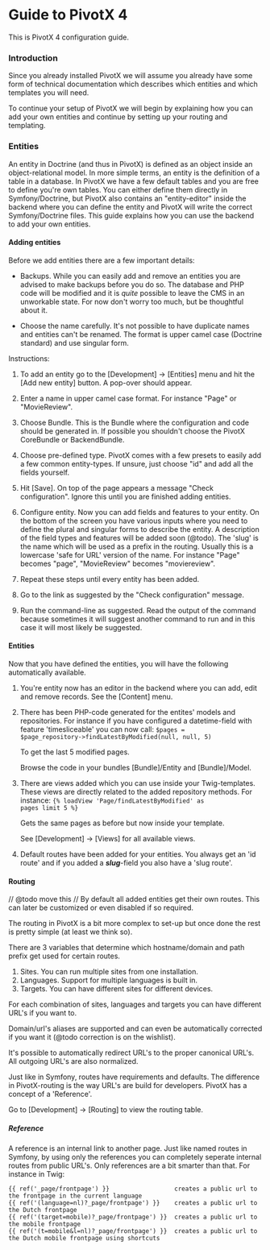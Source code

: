 Guide to PivotX 4
=================

This is PivotX 4 configuration guide.



### Introduction

Since you already installed PivotX we will assume you already have
some form of technical documentation which describes which entities
and which templates you will need.

To continue your setup of PivotX we will begin by explaining
how you can add your own entities and continue by setting up your
routing and templating.


### Entities

An entity in Doctrine (and thus in PivotX) is defined as an object inside 
an object-relational model. In more simple terms, an entity is the definition
of a table in a database.
In PivotX we have a few default tables and you are free to define you're
own tables. You can either define them directly in Symfony/Doctrine,
but PivotX also contains an "entity-editor" inside the backend where
you can define the entity and PivotX will write the correct Symfony/Doctrine
files. This guide explains how you can use the backend to add your
own entities.


#### Adding entities

Before we add entities there are a few important details:

-   Backups. While you can easily add and remove an entities you are advised 
    to make backups before you do so. The database and PHP code will be modified
    and it is *quite* possible to leave the CMS in an unworkable state. For now
    don't worry too much, but be thoughtful about it.

-   Choose the name carefully. It's not possible to have duplicate names
    and entities can't be renamed. The format is upper camel case (Doctrine
    standard) and use singular form.

Instructions:

1.  To add an entity go to the [Development] -> [Entities] menu and hit the
    [Add new entity] button. A pop-over should appear.

2.  Enter a name in upper camel case format. For instance "Page" or "MovieReview".

3.  Choose Bundle. This is the Bundle where the configuration and code
    should be generated in. If possible you shouldn't choose the PivotX
    CoreBundle or BackendBundle.

4.  Choose pre-defined type. PivotX comes with a few presets to easily add
    a few common entity-types. If unsure, just choose "id" and add all the
    fields yourself.

5.  Hit [Save]. On top of the page appears a message "Check configuration".
    Ignore this until you are finished adding entities.

6.  Configure entity. Now you can add fields and features to your entity.
    On the bottom of the screen you have various inputs where you need to
    define the plural and singular forms to describe the entity.
    A description of the field types and features will be added soon (@todo).
    The 'slug' is the name which will be used as a prefix in the routing.
    Usually this is a lowercase 'safe for URL' version of the name. For
    instance "Page" becomes "page", "MovieReview" becomes "moviereview".

7.  Repeat these steps until every entity has been added.

8.  Go to the link as suggested by the "Check configuration" message.

9.  Run the command-line as suggested. Read the output of the command
    because sometimes it will suggest another command to run and in
    this case it will most likely be suggested.


#### Entities

Now that you have defined the entities, you will have the following
automatically available.

1.  You're entity now has an editor in the backend where you can add,
    edit and remove records. See the [Content] menu.

2.  There has been PHP-code generated for the entites' models and
    repositories.
    For instance if you have configured a datetime-field with 
    feature 'timesliceable' you can now call:
    <code>$pages = $page_repository->findLatestByModified(null, null, 5)</code>

    To get the last 5 modified pages.

    Browse the code in your bundles [Bundle]/Entity and [Bundle]/Model.

3.  There are views added which you can use inside your Twig-templates.
    These views are directly related to the added repository methods.
    For instance:
    <code>{% loadView 'Page/findLatestByModified' as pages limit 5 %}</code>

    Gets the same pages as before but now inside your template.

    See [Development] -> [Views] for all available views.

4.  Default routes have been added for your entities. You always get
    an 'id route' and if you added a ***slug***-field you also
    have a 'slug route'.


#### Routing

// @todo move this //
By default all added entities get their own routes. This can later be
customized or even disabled if so required.

The routing in PivotX is a bit more complex to set-up but once done
the rest is pretty simple (at least we think so).

There are 3 variables that determine which hostname/domain and
path prefix get used for certain routes.

1.  Sites. You can run multiple sites from one installation.
2.  Languages. Support for multiple languages is built in.
3.  Targets. You can have different sites for different devices.

For each combination of sites, languages and targets you can have
different URL's if you want to.

Domain/url's aliases are supported and can even be automatically
corrected if you want it (@todo correction is on the wishlist).

It's possible to automatically redirect URL's to the proper
canonical URL's. All outgoing URL's are also normalized.

Just like in Symfony, routes have requirements and defaults. The 
difference in PivotX-routing is the way URL's are build for developers.
PivotX has a concept of a 'Reference'.

Go to [Development] -> [Routing] to view the routing table. 

##### Reference

A reference is an internal link to another page. Just like named routes 
in Symfony, by using only the references you can completely seperate
internal routes from public URL's. Only references are a bit smarter
than that. For instance in Twig:

    {{ ref('_page/frontpage') }}                  creates a public url to the frontpage in the current language
    {{ ref('(language=nl)?_page/frontpage') }}    creates a public url to the Dutch frontpage
    {{ ref('(target=mobile)?_page/frontpage') }}  creates a public url to the mobile frontpage
    {{ ref('(t=mobile&l=nl)?_page/frontpage') }}  creates a public url to the Dutch mobile frontpage using shortcuts

